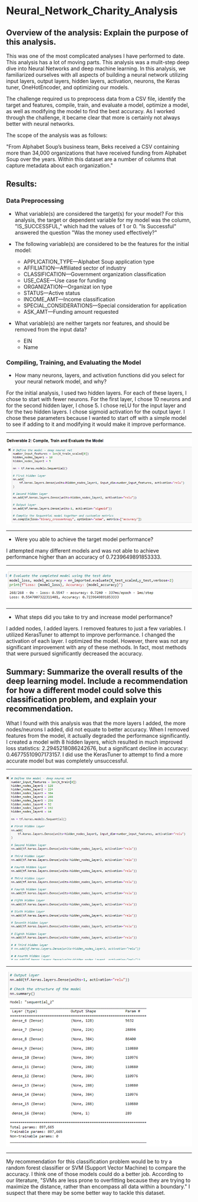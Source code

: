 # Neural_Network_Charity_Analysis

## Overview of the analysis: Explain the purpose of this analysis.

This was one of the most complicated analyses I have performed to date. This analysis has a lot of moving parts. This analysis was a mulit-step deep dive into Neural Networks and deep machine learning. In this analysis, we familiarized ourselves with all aspects of building a neural network utilizing input layers, output layers, hidden layers, activation, neurons, the Keras tuner, OneHotEncoder, and optimizing our models. 

The challenge required us to preprocess data from a CSV file, identify the target and features, compile, train, and evaluate a model, optimize a model, as well as modifying the model to find the best accuracy. As I worked through the challenge, it became clear that more is certainly not always better with neural networks. 

The scope of the analysis was as follows:

"From Alphabet Soup’s business team, Beks received a CSV containing more than 34,000 organizations that have received funding from Alphabet Soup over the years. Within this dataset are a number of columns that capture metadata about each organization."

## Results:

### Data Preprocessing

- What variable(s) are considered the target(s) for your model?
For this analysis, the target or dependent variable for my model was the column, "IS_SUCCESSFUL," which had the values of 1 or 0. "Is Successful" answered the question "Was the money used effectively?"

- The following variable(s) are considered to be the features for the initial model:

    - APPLICATION_TYPE—Alphabet Soup application type
    - AFFILIATION—Affiliated sector of industry
    - CLASSIFICATION—Government organization classification
    - USE_CASE—Use case for funding
    - ORGANIZATION—Organizat ion type
    - STATUS—Active status
    - INCOME_AMT—Income classification
    - SPECIAL_CONSIDERATIONS—Special consideration for application
    - ASK_AMT—Funding amount requested


- What variable(s) are neither targets nor features, and should be removed from the input data?

  - EIN
  - Name

### Compiling, Training, and Evaluating the Model

- How many neurons, layers, and activation functions did you select for your neural network model, and why?

For the initial analysis, I used two hidden layers. For each of these layers, I chose to start with fewer neurons. For the first layer, I chose 10 neurons and for the second hidden layer, I chose 5. I chose reLU for the input layer and for the two hidden layers. I chose sigmoid activation for the output layer. I chose these parameters because I wanted to start off with a simple model to see if adding to it and modifying it would make it improve performance. 

----
![Compile, Train, Evaluate](https://github.com/lllohr/Neural_Network_Charity_Analysis/blob/13ffcc85650c136a2471a19919a44baed096ba88/Resources/images/D2_Compile_Train_Evaluate.png)

----

- Were you able to achieve the target model performance?

I attempted many different models and was not able to achieve performance higher than an accuracy of 0.7239649891853333. 

----

![Best Model Performance](https://github.com/lllohr/Neural_Network_Charity_Analysis/blob/13ffcc85650c136a2471a19919a44baed096ba88/Resources/images/Deliverable1_2_Evaluate.png)

----

- What steps did you take to try and increase model performance?

I added nodes, I added layers. I removed features to just a few variables. I utilized KerasTuner to attempt to improve performance. I changed the activation of each layer. I optimized the model. However, there was not any significant improvement with any of these methods. In fact, most methods that were pursued significantly decreased the accuracy. 

## Summary: Summarize the overall results of the deep learning model. Include a recommendation for how a different model could solve this classification problem, and explain your recommendation.

What I found with this analysis was that the more layers I added, the more nodes/neurons I added, did not equate to better accuracy. When I removed features from the model, it actually degraded the performance significantly. I created a model with 8 hidden layers, which resulted in much improved loss statistics: 2.2945218086242676, but a significant decline in accuracy: 0.46775510907173157. I did use the KerasTuner to attempt to find a more accurate model but was completely unsuccessful.
- - - -

![8 Layers](https://github.com/lllohr/Neural_Network_Charity_Analysis/blob/665efb7e18bac8208f3698d771e3a25d7202460d/Resources/images/8_layers.png)

- - - -

![8 Layers Parameters](https://github.com/lllohr/Neural_Network_Charity_Analysis/blob/ea7c156b9f87e50b282502e555c857f9184dfea2/Resources/images/8_layers_parameters.png)

----
My recommendation for this classification problem would be to try a random forest classifier or SVM (Support Vector Machine) to compare the accuracy. I think one of those models could do a better job. According to our literature, "SVMs are less prone to overfitting because they are trying to maximize the distance, rather than encompass all data within a boundary." I suspect that there may be some better way to tackle this dataset. 
